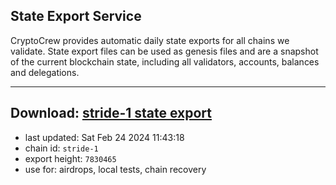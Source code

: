 ## State Export Service
CryptoCrew provides automatic daily state exports for all chains we validate. State export files can be used as genesis files and are a snapshot of the current blockchain state, including all validators, accounts, balances and delegations.

---
**Download: [stride-1 state export](https://dl-eu2.ccvalidators.com/SERVICE/stride/stride-1_export_7830465.json)**
---

- last updated: Sat Feb 24 2024 11:43:18
- chain id: `stride-1`
- export height: `7830465`
- use for: airdrops, local tests, chain recovery
